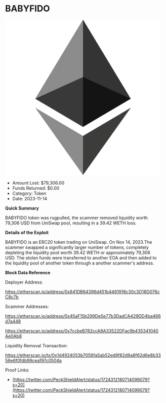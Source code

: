 # BABYFIDO
![BABYFIDO](/rektimages/BABYFIDO-Token-Rugpull.png)
- Amount Lost: $79,306.00
- Funds Returned: $0.00
- Category: Token
- Date: 2023-11-14

**Quick Summary**

BABYFIDO token was rugpulled, the scammer removed liquidity worth 79,306 USD from UniSwap pool, resulting in a 39.42 WETH loss.

  


 **Details of the Exploit**

BABYFIDO is an ERC20 token trading on UniSwap. On Nov 14, 2023.The scammer swapped a significantly larger number of tokens, completely depleting the liquidity pool worth 39.42 WETH or approximately 79,306 USD. The stolen funds were transferred to another EOA and then added to the liquidity pool of another token through a another scammer's address.

  


 **Block Data Reference**

Deployer Address:

https://etherscan.io/address/0x841DB64396d451b4461918c30c3D18D076cC8c7b

  


Scammer Addresses:

https://etherscan.io/address/0x45aF15b299De5e77b3DadCA429DD4ba466d7a448

https://etherscan.io/address/0x7ccbeB782ccA8A33522DFac9b435341040Ae0Ab8

  


Liquidity Removal Transaction:

https://etherscan.io/tx/0x1d4924053b7056fa5ab52ed9f82d9a8f62d6e8b3356e6f0fdb99cea197c0504a


Proof Links:
- [https://twitter.com/PeckShieldAlert/status/1724312180714099079?s=20](https://twitter.com/PeckShieldAlert/status/1724312180714099079?s=20)


